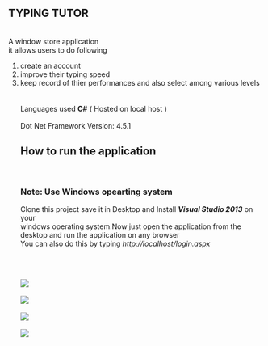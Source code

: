 
## TYPING TUTOR

<br>
A window store application <br>  it allows users to do following <br>

<ol>
<li>create an account </li>
<li>improve their typing speed</li>
<li>keep record of thier performances and also select among various levels</li>
<br><br>
Languages used <strong>C#</strong> ( Hosted on local host )<br>
<br>Dot Net Framework Version: 4.5.1<br>

<h2> How to run the application</h2><br>
<h3> Note: Use Windows opearting system</h3>
<p>Clone this project save it in Desktop and Install <em><strong>Visual Studio 2013</strong></em> on your <br>
windows operating system.Now just open the application from the desktop and run the application on any browser<br>
You can also do this by typing <em>http://localhost/login.aspx</em></p><br>

<br><img src="https://github.com/yadav-ankit/Projects/blob/master/Projects_Screenshots/Typing%20tutor/1.png"><br>
<br><img src="https://github.com/yadav-ankit/Projects/blob/master/Projects_Screenshots/Typing%20tutor/3.png"><br>
<br><img src="https://github.com/yadav-ankit/Projects/blob/master/Projects_Screenshots/Typing%20tutor/2.png"><br>
<br><img src="https://github.com/yadav-ankit/Projects/blob/master/Projects_Screenshots/Typing%20tutor/4.png"><br>

